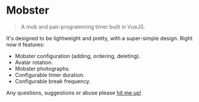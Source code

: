 # Mobster
> A mob and pair-programming timer built in VueJS.

It's designed to be lightweight and pretty, with a super-simple design. Right now it features:

- Mobster configuration (adding, ordering, deleting).
- Avatar rotation.
- Mobster photographs.
- Configurable timer duration.
- Configurable break frequency.

Any questions, suggestions or abuse please [hit me up!](mailto://admin@thesheps.dev)